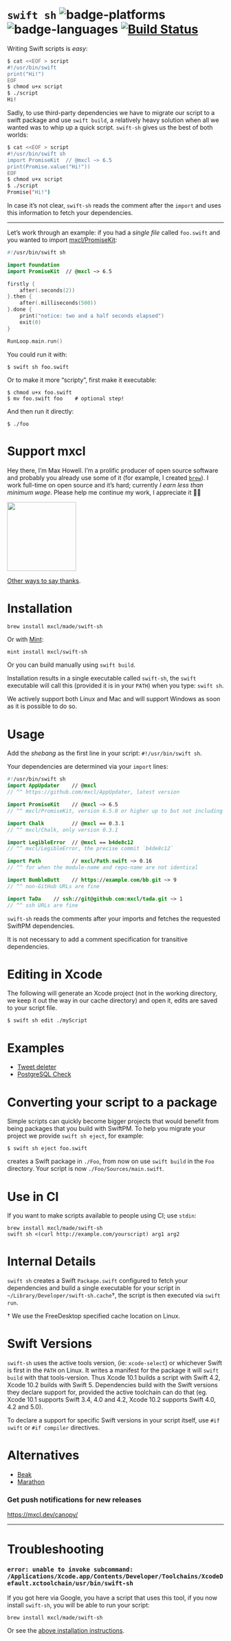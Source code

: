 # `swift sh` ![badge-platforms] ![badge-languages] [![Build Status](https://travis-ci.com/mxcl/swift-sh.svg)](https://travis-ci.com/mxcl/swift-sh)

Writing Swift scripts is *easy*:

```sh
$ cat <<EOF > script
#!/usr/bin/swift
print("Hi!")
EOF
$ chmod u+x script
$ ./script
Hi!
```

Sadly, to use third-party dependencies we have to migrate our script to a swift
package and use `swift build`, a relatively heavy solution when all we wanted
was to whip up a quick script. `swift-sh` gives us the best of both worlds:

```sh
$ cat <<EOF > script
#!/usr/bin/swift sh
import PromiseKit  // @mxcl ~> 6.5
print(Promise.value("Hi!"))
EOF
$ chmod u+x script
$ ./script
Promise("Hi!")
```

In case it’s not clear, `swift-sh` reads the comment after the `import` and
uses this information to fetch your dependencies.

---

Let’s work through an example: if you had a *single file* called `foo.swift`
and you wanted to import [mxcl/PromiseKit](https://github.com/mxcl/PromiseKit):

```swift
#!/usr/bin/swift sh

import Foundation
import PromiseKit  // @mxcl ~> 6.5

firstly {
    after(.seconds(2))
}.then {
    after(.milliseconds(500))
}.done {
    print("notice: two and a half seconds elapsed")
    exit(0)
}

RunLoop.main.run()
```

You could run it with:

```
$ swift sh foo.swift
```

Or to make it more “scripty”, first make it executable:

```
$ chmod u+x foo.swift
$ mv foo.swift foo    # optional step!
```

And then run it directly:

```
$ ./foo
```

# Support mxcl

Hey there, I’m Max Howell. I’m a prolific producer of open source software and
probably you already use some of it (for example, I created [`brew`]). I work
full-time on open source and it’s hard; currently *I earn less than minimum
wage*. Please help me continue my work, I appreciate it 🙏🏻

<a href="https://www.patreon.com/mxcl">
	<img src="https://c5.patreon.com/external/logo/become_a_patron_button@2x.png" width="160">
</a>

[Other ways to say thanks](http://mxcl.dev/#donate).

[`brew`]: https://brew.sh

# Installation

```
brew install mxcl/made/swift-sh
```

Or with [Mint](https://github.com/yonaskolb/Mint):

```
mint install mxcl/swift-sh
```

Or you can build manually using `swift build`.

Installation results in a single executable called `swift-sh`, the `swift`
executable will call this (provided it is in your `PATH`) when you type:
`swift sh`.

We actively support both Linux and Mac and will support Windows as soon as it is
possible to do so.

# Usage

Add the *shebang* as the first line in your script: `#!/usr/bin/swift sh`.

Your dependencies are determined via your `import` lines:

```swift
#!/usr/bin/swift sh
import AppUpdater    // @mxcl
// ^^ https://github.com/mxcl/AppUpdater, latest version

import PromiseKit    // @mxcl ~> 6.5
// ^^ mxcl/PromiseKit, version 6.5.0 or higher up to but not including 7.0.0 or higher

import Chalk         // @mxcl == 0.3.1
// ^^ mxcl/Chalk, only version 0.3.1

import LegibleError  // @mxcl == b4de8c12
// ^^ mxcl/LegibleError, the precise commit `b4de8c12`

import Path          // mxcl/Path.swift ~> 0.16
// ^^ for when the module-name and repo-name are not identical

import BumbleButt    // https://example.com/bb.git ~> 9
// ^^ non-GitHub URLs are fine

import TaDa    // ssh://git@github.com:mxcl/tada.git ~> 1
// ^^ ssh URLs are fine

```

`swift-sh` reads the comments after your imports and fetches the requested
SwiftPM dependencies.

It is not necessary to add a comment specification for transitive dependencies.

# Editing in Xcode

The following will generate an Xcode project (not in the working directory, we
keep it out the way in our cache directory) and open it, edits are saved to your
script file.

```
$ swift sh edit ./myScript
```

# Examples

* [Tweet deleter](https://gist.github.com/mxcl/002c3514d50b73287c89268c45662394)
* [PostgreSQL Check](https://gist.github.com/joscdk/c4b89add26509c6dfabf84974e62543d)

# Converting your script to a package

Simple scripts can quickly become bigger projects that would benefit from being 
packages that you build with SwiftPM. To help you migrate your project we 
provide `swift sh eject`, for example:

    $ swift sh eject foo.swift

creates a Swift package in `./Foo`, from now on use `swift build` in the
`Foo` directory. Your script is now `./Foo/Sources/main.swift`.

# Use in CI

If you want to make scripts available to people using CI; use `stdin`:

    brew install mxcl/made/swift-sh
    swift sh <(curl http://example.com/yourscript) arg1 arg2

# Internal Details

`swift sh` creates a Swift `Package.swift` configured to fetch your dependencies
and build a single executable for your script in `~/Library/Developer/swift-sh.cache`†,
the script is then executed via `swift run`.

† We use the FreeDesktop specified cache location on Linux.

# Swift Versions

`swift-sh` uses the active tools version, (ie: `xcode-select`) or whichever
Swift is first in the `PATH` on Linux. It writes a manifest for the package
it will `swift build` with that tools-version. Thus Xcode 10.1 builds a script
with Swift 4.2, Xcode 10.2 builds with Swift 5. Dependencies build with the
Swift versions they declare support for, provided the active toolchain can do
that (eg. Xcode 10.1 supports Swift 3.4, 4.0 and 4.2, Xcode 10.2 supports
Swift 4.0, 4.2 and 5.0).

To declare a support for specific Swift versions in your script itself, use
`#if swift` or `#if compiler` directives.

# Alternatives

* [Beak](https://github.com/yonaskolb/Beak)
* [Marathon](https://github.com/JohnSundell/Marathon)

### Get push notifications for new releases

https://mxcl.dev/canopy/

---

# Troubleshooting

### `error: unable to invoke subcommand: /Applications/Xcode.app/Contents/Developer/Toolchains/XcodeDefault.xctoolchain/usr/bin/swift-sh`

If you got here via Google, you have a script that uses this tool, if you now
install `swift-sh`, you will be able to run your script:

    brew install mxcl/made/swift-sh

Or see the [above installation instructions](#Installation).

[badge-platforms]: https://img.shields.io/badge/platforms-macOS%20%7C%20Linux-lightgrey.svg
[badge-languages]: https://img.shields.io/badge/swift-4.2%20%7C%205.0-orange.svg
